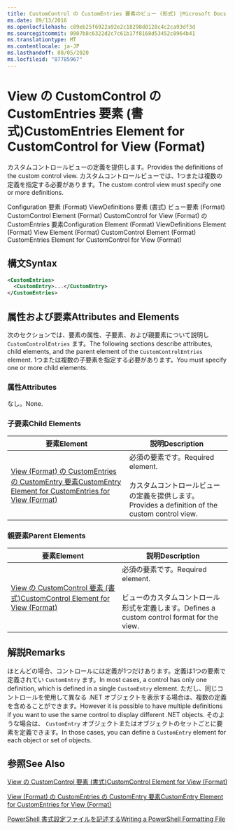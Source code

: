 ```yaml
---
title: CustomControl の CustomEntries 要素のビュー (形式) |Microsoft Docs
ms.date: 09/13/2016
ms.openlocfilehash: c89eb25f6922a92e2c18298d0128c4c2ca93df3d
ms.sourcegitcommit: 0907b8c6322d2c7c61b17f8168d53452c8964b41
ms.translationtype: MT
ms.contentlocale: ja-JP
ms.lasthandoff: 08/05/2020
ms.locfileid: "87785967"
---
```

# <a name="customentries-element-for-customcontrol-for-view-format"></a><span data-ttu-id="ecc9f-102">View の CustomControl の CustomEntries 要素 (書式)</span><span class="sxs-lookup"><span data-stu-id="ecc9f-102">CustomEntries Element for CustomControl for View (Format)</span></span>

<span data-ttu-id="ecc9f-103">カスタムコントロールビューの定義を提供します。</span><span class="sxs-lookup"><span data-stu-id="ecc9f-103">Provides the definitions of the custom control view.</span></span> <span data-ttu-id="ecc9f-104">カスタムコントロールビューでは、1つまたは複数の定義を指定する必要があります。</span><span class="sxs-lookup"><span data-stu-id="ecc9f-104">The custom control view must specify one or more definitions.</span></span>

<span data-ttu-id="ecc9f-105">Configuration 要素 (Format) ViewDefinitions 要素 (書式) ビュー要素 (Format) CustomControl Element (Format) CustomControl for View (Format) の CustomEntries 要素</span><span class="sxs-lookup"><span data-stu-id="ecc9f-105">Configuration Element (Format) ViewDefinitions Element (Format) View Element (Format) CustomControl Element (Format) CustomEntries Element for CustomControl for View (Format)</span></span>

## <a name="syntax"></a><span data-ttu-id="ecc9f-106">構文</span><span class="sxs-lookup"><span data-stu-id="ecc9f-106">Syntax</span></span>

```xml
<CustomEntries>
  <CustomEntry>...</CustomEntry>
</CustomEntries>
```

## <a name="attributes-and-elements"></a><span data-ttu-id="ecc9f-107">属性および要素</span><span class="sxs-lookup"><span data-stu-id="ecc9f-107">Attributes and Elements</span></span>

<span data-ttu-id="ecc9f-108">次のセクションでは、要素の属性、子要素、および親要素について説明し `CustomControlEntries` ます。</span><span class="sxs-lookup"><span data-stu-id="ecc9f-108">The following sections describe attributes, child elements, and the parent element of the `CustomControlEntries` element.</span></span> <span data-ttu-id="ecc9f-109">1つまたは複数の子要素を指定する必要があります。</span><span class="sxs-lookup"><span data-stu-id="ecc9f-109">You must specify one or more child elements.</span></span>

### <a name="attributes"></a><span data-ttu-id="ecc9f-110">属性</span><span class="sxs-lookup"><span data-stu-id="ecc9f-110">Attributes</span></span>

<span data-ttu-id="ecc9f-111">なし。</span><span class="sxs-lookup"><span data-stu-id="ecc9f-111">None.</span></span>

### <a name="child-elements"></a><span data-ttu-id="ecc9f-112">子要素</span><span class="sxs-lookup"><span data-stu-id="ecc9f-112">Child Elements</span></span>

|<span data-ttu-id="ecc9f-113">要素</span><span class="sxs-lookup"><span data-stu-id="ecc9f-113">Element</span></span>|<span data-ttu-id="ecc9f-114">説明</span><span class="sxs-lookup"><span data-stu-id="ecc9f-114">Description</span></span>|
|-------------|-----------------|
|[<span data-ttu-id="ecc9f-115">View (Format) の CustomEntries の CustomEntry 要素</span><span class="sxs-lookup"><span data-stu-id="ecc9f-115">CustomEntry Element for CustomEntries for View (Format)</span></span>](./customentry-element-for-customentries-for-customcontrol-for-view-format.md)|<span data-ttu-id="ecc9f-116">必須の要素です。</span><span class="sxs-lookup"><span data-stu-id="ecc9f-116">Required element.</span></span><br /><br /> <span data-ttu-id="ecc9f-117">カスタムコントロールビューの定義を提供します。</span><span class="sxs-lookup"><span data-stu-id="ecc9f-117">Provides a definition of the custom control view.</span></span>|

### <a name="parent-elements"></a><span data-ttu-id="ecc9f-118">親要素</span><span class="sxs-lookup"><span data-stu-id="ecc9f-118">Parent Elements</span></span>

|<span data-ttu-id="ecc9f-119">要素</span><span class="sxs-lookup"><span data-stu-id="ecc9f-119">Element</span></span>|<span data-ttu-id="ecc9f-120">説明</span><span class="sxs-lookup"><span data-stu-id="ecc9f-120">Description</span></span>|
|-------------|-----------------|
|[<span data-ttu-id="ecc9f-121">View の CustomControl 要素 (書式)</span><span class="sxs-lookup"><span data-stu-id="ecc9f-121">CustomControl Element for View (Format)</span></span>](./customcontrol-element-for-view-format.md)|<span data-ttu-id="ecc9f-122">必須の要素です。</span><span class="sxs-lookup"><span data-stu-id="ecc9f-122">Required element.</span></span><br /><br /> <span data-ttu-id="ecc9f-123">ビューのカスタムコントロール形式を定義します。</span><span class="sxs-lookup"><span data-stu-id="ecc9f-123">Defines a custom control format for the view.</span></span>|

## <a name="remarks"></a><span data-ttu-id="ecc9f-124">解説</span><span class="sxs-lookup"><span data-stu-id="ecc9f-124">Remarks</span></span>

<span data-ttu-id="ecc9f-125">ほとんどの場合、コントロールには定義が1つだけあります。定義は1つの要素で定義されてい `CustomEntry` ます。</span><span class="sxs-lookup"><span data-stu-id="ecc9f-125">In most cases, a control has only one definition, which is defined in a single `CustomEntry` element.</span></span> <span data-ttu-id="ecc9f-126">ただし、同じコントロールを使用して異なる .NET オブジェクトを表示する場合は、複数の定義を含めることができます。</span><span class="sxs-lookup"><span data-stu-id="ecc9f-126">However it is possible to have multiple definitions if you want to use the same control to display different .NET objects.</span></span> <span data-ttu-id="ecc9f-127">そのような場合は、 `CustomEntry` オブジェクトまたはオブジェクトのセットごとに要素を定義できます。</span><span class="sxs-lookup"><span data-stu-id="ecc9f-127">In those cases, you can define a `CustomEntry` element for each object or set of objects.</span></span>

## <a name="see-also"></a><span data-ttu-id="ecc9f-128">参照</span><span class="sxs-lookup"><span data-stu-id="ecc9f-128">See Also</span></span>

[<span data-ttu-id="ecc9f-129">View の CustomControl 要素 (書式)</span><span class="sxs-lookup"><span data-stu-id="ecc9f-129">CustomControl Element for View (Format)</span></span>](./customcontrol-element-for-view-format.md)

[<span data-ttu-id="ecc9f-130">View (Format) の CustomEntries の CustomEntry 要素</span><span class="sxs-lookup"><span data-stu-id="ecc9f-130">CustomEntry Element for CustomEntries for View (Format)</span></span>](./customentry-element-for-customentries-for-customcontrol-for-view-format.md)

[<span data-ttu-id="ecc9f-131">PowerShell 書式設定ファイルを記述する</span><span class="sxs-lookup"><span data-stu-id="ecc9f-131">Writing a PowerShell Formatting File</span></span>](./writing-a-powershell-formatting-file.md)

